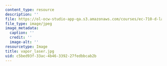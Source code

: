 ```yaml
---
content_type: resource
description: ''
file: https://ol-ocw-studio-app-qa.s3.amazonaws.com/courses/ec-710-d-lab-medical-technologies-for-the-developing-world-spring-2010/c5bed93f33ac4b46339227fedbbcab2b_vapor_laser.jpg
file_type: image/jpeg
image_metadata:
  caption: ''
  credit: ''
  image-alt: ''
resourcetype: Image
title: vapor_laser.jpg
uid: c5bed93f-33ac-4b46-3392-27fedbbcab2b
---
```

